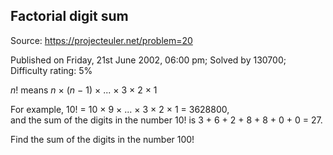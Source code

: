 Factorial digit sum
-------------------

Source: https://projecteuler.net/problem=20

Published on Friday, 21st June 2002, 06:00 pm; Solved by 130700;
Difficulty rating: 5%

*n*! means *n* × (*n* − 1) × ... × 3 × 2 × 1

For example, 10! = 10 × 9 × ... × 3 × 2 × 1 = 3628800,\
and the sum of the digits in the number 10! is 3 + 6 + 2 + 8 + 8 + 0 + 0
= 27.

Find the sum of the digits in the number 100!
